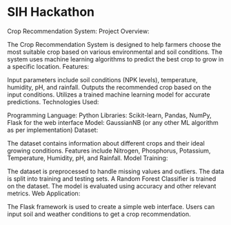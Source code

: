# SIH Hackathon
  Crop Recommendation System:
Project Overview:

The Crop Recommendation System is designed to help farmers choose the most suitable crop based on various environmental and soil conditions.
The system uses machine learning algorithms to predict the best crop to grow in a specific location.
Features:

Input parameters include soil conditions (NPK levels), temperature, humidity, pH, and rainfall.
Outputs the recommended crop based on the input conditions.
Utilizes a trained machine learning model for accurate predictions.
Technologies Used:

Programming Language: Python
Libraries: Scikit-learn, Pandas, NumPy, Flask for the web interface
Model: GaussianNB (or any other ML algorithm as per implementation)
Dataset:

The dataset contains information about different crops and their ideal growing conditions.
Features include Nitrogen, Phosphorus, Potassium, Temperature, Humidity, pH, and Rainfall.
Model Training:

The dataset is preprocessed to handle missing values and outliers.
The data is split into training and testing sets.
A Random Forest Classifier is trained on the dataset.
The model is evaluated using accuracy and other relevant metrics.
Web Application:

The Flask framework is used to create a simple web interface.
Users can input soil and weather conditions to get a crop recommendation.
